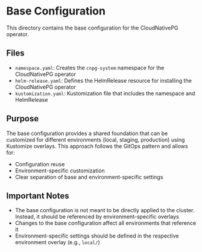 # Base Configuration

This directory contains the base configuration for the CloudNativePG operator.

## Files

- `namespace.yaml`: Creates the `cnpg-system` namespace for the CloudNativePG operator
- `helm-release.yaml`: Defines the HelmRelease resource for installing the CloudNativePG operator
- `kustomization.yaml`: Kustomization file that includes the namespace and HelmRelease

## Purpose

The base configuration provides a shared foundation that can be customized for different environments (local, staging, production) using Kustomize overlays. This approach follows the GitOps pattern and allows for:

- Configuration reuse
- Environment-specific customization
- Clear separation of base and environment-specific settings

## Important Notes

- The base configuration is not meant to be directly applied to the cluster. Instead, it should be referenced by environment-specific overlays
- Changes to the base configuration affect all environments that reference it
- Environment-specific settings should be defined in the respective environment overlay (e.g., `local/`)
